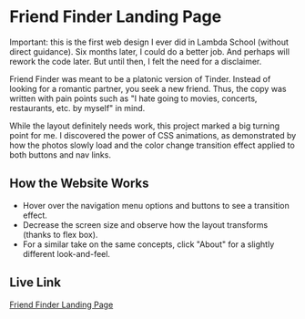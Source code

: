 # Friend Finder Landing Page

Important: this is the first web design I ever did in Lambda School (without direct guidance). Six months later, I could do a better job. And perhaps will rework the code later. But until then, I felt the need for a disclaimer.

Friend Finder was meant to be a platonic version of Tinder. Instead of looking for a romantic partner, you seek a new friend. Thus, the copy was written with pain points such as "I hate going to movies, concerts, restaurants, etc. by myself" in mind.

While the layout definitely needs work, this project marked a big turning point for me. I discovered the power of CSS animations, as demonstrated by how the photos slowly load and the color change transition effect applied to both buttons and nav links.

## How the Website Works

- Hover over the navigation menu options and buttons to see a transition effect.
- Decrease the screen size and observe how the layout transforms (thanks to flex box).
- For a similar take on the same concepts, click "About" for a slightly different look-and-feel.

## Live Link

[Friend Finder Landing Page](https://daniel-wallen.now.sh/index.html)
